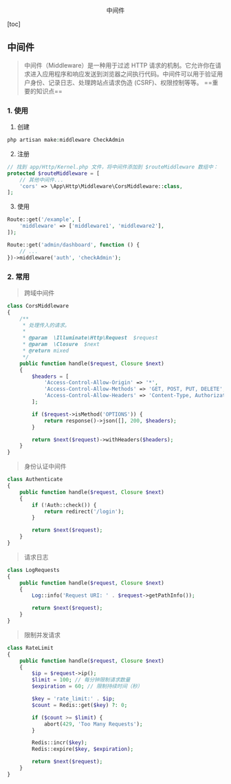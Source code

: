 <center>中间件</center>





[toc]







## 中间件

> 中间件（Middleware）是一种用于过滤 HTTP 请求的机制。它允许你在请求进入应用程序和响应发送到浏览器之间执行代码。中间件可以用于验证用户身份、记录日志、处理跨站点请求伪造 (CSRF)、权限控制等等。 ==重要的知识点==





### 1. 使用

1. 创建

```php
php artisan make:middleware CheckAdmin
```

2. 注册

```php
// 找到 app/Http/Kernel.php 文件，将中间件添加到 $routeMiddleware 数组中：
protected $routeMiddleware = [
    // 其他中间件...
    'cors' => \App\Http\Middleware\CorsMiddleware::class,
];
```

3. 使用

```php
Route::get('/example', [
    'middleware' => ['middleware1', 'middleware2'],
]);

Route::get('admin/dashboard', function () {
    // ...
})->middleware('auth', 'checkAdmin');
```





### 2. 常用

> 跨域中间件

```php
class CorsMiddleware
{
    /**
     * 处理传入的请求。
     *
     * @param  \Illuminate\Http\Request  $request
     * @param  \Closure  $next
     * @return mixed
     */
    public function handle($request, Closure $next)
    {
        $headers = [
            'Access-Control-Allow-Origin' => '*',
            'Access-Control-Allow-Methods' => 'GET, POST, PUT, DELETE',
            'Access-Control-Allow-Headers' => 'Content-Type, Authorization',
        ];

        if ($request->isMethod('OPTIONS')) {
            return response()->json([], 200, $headers);
        }

        return $next($request)->withHeaders($headers);
    }
}
```

> 身份认证中间件

```php
class Authenticate
{
    public function handle($request, Closure $next)
    {
        if (!Auth::check()) {
            return redirect('/login');
        }

        return $next($request);
    }
}
```

> 请求日志

```php
class LogRequests
{
    public function handle($request, Closure $next)
    {
        Log::info('Request URI: ' . $request->getPathInfo());

        return $next($request);
    }
}
```

> 限制并发请求

```php
class RateLimit
{
    public function handle($request, Closure $next)
    {
        $ip = $request->ip();
        $limit = 100; // 每分钟限制请求数量
        $expiration = 60; // 限制持续时间（秒）

        $key = 'rate_limit:' . $ip;
        $count = Redis::get($key) ?: 0;

        if ($count >= $limit) {
            abort(429, 'Too Many Requests');
        }

        Redis::incr($key);
        Redis::expire($key, $expiration);

        return $next($request);
    }
}
```







